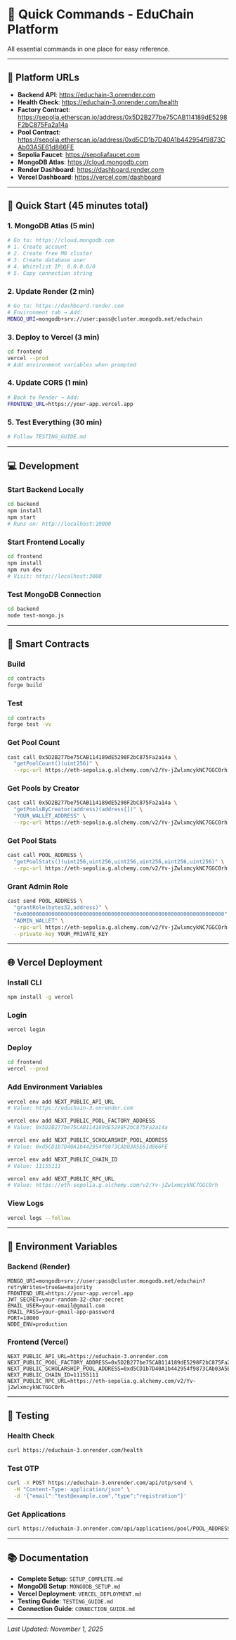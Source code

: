 # 🚀 Quick Commands - EduChain Platform

All essential commands in one place for easy reference.

---

## 📱 Platform URLs

- **Backend API**: https://educhain-3.onrender.com
- **Health Check**: https://educhain-3.onrender.com/health
- **Factory Contract**: https://sepolia.etherscan.io/address/0x5D2B277be75CAB114189dE5298F2bC875Fa2a14a
- **Pool Contract**: https://sepolia.etherscan.io/address/0xd5CD1b7D40A1b442954f9873CAb03A5E61d866FE
- **Sepolia Faucet**: https://sepoliafaucet.com
- **MongoDB Atlas**: https://cloud.mongodb.com
- **Render Dashboard**: https://dashboard.render.com
- **Vercel Dashboard**: https://vercel.com/dashboard

---

## 🚀 Quick Start (45 minutes total)

### 1. MongoDB Atlas (5 min)
```bash
# Go to: https://cloud.mongodb.com
# 1. Create account
# 2. Create free M0 cluster
# 3. Create database user
# 4. Whitelist IP: 0.0.0.0/0
# 5. Copy connection string
```

### 2. Update Render (2 min)
```bash
# Go to: https://dashboard.render.com
# Environment tab → Add:
MONGO_URI=mongodb+srv://user:pass@cluster.mongodb.net/educhain
```

### 3. Deploy to Vercel (3 min)
```bash
cd frontend
vercel --prod
# Add environment variables when prompted
```

### 4. Update CORS (1 min)
```bash
# Back to Render → Add:
FRONTEND_URL=https://your-app.vercel.app
```

### 5. Test Everything (30 min)
```bash
# Follow TESTING_GUIDE.md
```

---

## 💻 Development

### Start Backend Locally
```bash
cd backend
npm install
npm start
# Runs on: http://localhost:10000
```

### Start Frontend Locally
```bash
cd frontend
npm install
npm run dev
# Visit: http://localhost:3000
```

### Test MongoDB Connection
```bash
cd backend
node test-mongo.js
```

---

## 🔗 Smart Contracts

### Build
```bash
cd contracts
forge build
```

### Test
```bash
cd contracts
forge test -vv
```

### Get Pool Count
```bash
cast call 0x5D2B277be75CAB114189dE5298F2bC875Fa2a14a \
  "getPoolCount()(uint256)" \
  --rpc-url https://eth-sepolia.g.alchemy.com/v2/Yv-jZwlxmcykNC7GGC0rh
```

### Get Pools by Creator
```bash
cast call 0x5D2B277be75CAB114189dE5298F2bC875Fa2a14a \
  "getPoolsByCreator(address)(address[])" \
  "YOUR_WALLET_ADDRESS" \
  --rpc-url https://eth-sepolia.g.alchemy.com/v2/Yv-jZwlxmcykNC7GGC0rh
```

### Get Pool Stats
```bash
cast call POOL_ADDRESS \
  "getPoolStats()(uint256,uint256,uint256,uint256,uint256,uint256)" \
  --rpc-url https://eth-sepolia.g.alchemy.com/v2/Yv-jZwlxmcykNC7GGC0rh
```

### Grant Admin Role
```bash
cast send POOL_ADDRESS \
  "grantRole(bytes32,address)" \
  "0x0000000000000000000000000000000000000000000000000000000000000000" \
  "ADMIN_WALLET" \
  --rpc-url https://eth-sepolia.g.alchemy.com/v2/Yv-jZwlxmcykNC7GGC0rh \
  --private-key YOUR_PRIVATE_KEY
```

---

## 🌐 Vercel Deployment

### Install CLI
```bash
npm install -g vercel
```

### Login
```bash
vercel login
```

### Deploy
```bash
cd frontend
vercel --prod
```

### Add Environment Variables
```bash
vercel env add NEXT_PUBLIC_API_URL
# Value: https://educhain-3.onrender.com

vercel env add NEXT_PUBLIC_POOL_FACTORY_ADDRESS
# Value: 0x5D2B277be75CAB114189dE5298F2bC875Fa2a14a

vercel env add NEXT_PUBLIC_SCHOLARSHIP_POOL_ADDRESS
# Value: 0xd5CD1b7D40A1b442954f9873CAb03A5E61d866FE

vercel env add NEXT_PUBLIC_CHAIN_ID
# Value: 11155111

vercel env add NEXT_PUBLIC_RPC_URL
# Value: https://eth-sepolia.g.alchemy.com/v2/Yv-jZwlxmcykNC7GGC0rh
```

### View Logs
```bash
vercel logs --follow
```

---

## 🔧 Environment Variables

### Backend (Render)
```env
MONGO_URI=mongodb+srv://user:pass@cluster.mongodb.net/educhain?retryWrites=true&w=majority
FRONTEND_URL=https://your-app.vercel.app
JWT_SECRET=your-random-32-char-secret
EMAIL_USER=your-email@gmail.com
EMAIL_PASS=your-gmail-app-password
PORT=10000
NODE_ENV=production
```

### Frontend (Vercel)
```env
NEXT_PUBLIC_API_URL=https://educhain-3.onrender.com
NEXT_PUBLIC_POOL_FACTORY_ADDRESS=0x5D2B277be75CAB114189dE5298F2bC875Fa2a14a
NEXT_PUBLIC_SCHOLARSHIP_POOL_ADDRESS=0xd5CD1b7D40A1b442954f9873CAb03A5E61d866FE
NEXT_PUBLIC_CHAIN_ID=11155111
NEXT_PUBLIC_RPC_URL=https://eth-sepolia.g.alchemy.com/v2/Yv-jZwlxmcykNC7GGC0rh
```

---

## 🧪 Testing

### Health Check
```bash
curl https://educhain-3.onrender.com/health
```

### Test OTP
```bash
curl -X POST https://educhain-3.onrender.com/api/otp/send \
  -H "Content-Type: application/json" \
  -d '{"email":"test@example.com","type":"registration"}'
```

### Get Applications
```bash
curl https://educhain-3.onrender.com/api/applications/pool/POOL_ADDRESS
```

---

## 📚 Documentation

- **Complete Setup**: `SETUP_COMPLETE.md`
- **MongoDB Setup**: `MONGODB_SETUP.md`
- **Vercel Deployment**: `VERCEL_DEPLOYMENT.md`
- **Testing Guide**: `TESTING_GUIDE.md`
- **Connection Guide**: `CONNECTION_GUIDE.md`

---

*Last Updated: November 1, 2025*
